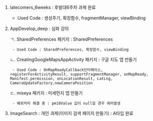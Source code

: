 1. latecomers_6weeks	:	후발대6주차 과제 완료
   - Used Code : 생성주기, 확장함수, fragmentManager, viewBinding
  
2. AppDevelop_deep : 심화 강의
   
	ㄱ. SharedPreferences 패키지 : SharedPreferences

   		- Used Code : SharedPreferences, 확장함수, viewBinding
   	  
	ㄴ. CreatingGoogleMapsAppActivity 패키지 : 구글 지도 앱 만들기

   		- Used Code : OnMapReadyCallback인터페이스, registerForActivityResult, supportFragmentManager, onMapReady, Manifest.permission, onLocationResult, LatLng, CameraUpdateFactory.newCameraPosition

   	ㄷ. miseya 패키지 : 미세먼지 앱 만들기
   
   		- 예외처리 해결 중 : pm10Value 값이 null일 경우 에러발생

3. ImageSearch : 개인 과제(이미지 검색 페이지 만들기) : A타입 완료
